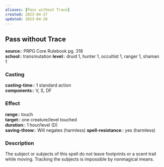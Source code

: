 ```yaml
---
aliases: [Pass without Trace]
created: 2023-04-27
updated: 2023-04-28
---
```


## Pass without Trace

**source**:: PRPG Core Rulebook pg. 318  
**school**:: transmutation
**level**:: druid 1, hunter 1, occultist 1, ranger 1, shaman 1

### Casting

**casting-time**:: 1 standard action  
**components**:: V, S, DF

### Effect

**range**:: touch  
**target**:: one creature/level touched  
**duration**:: 1 hour/level (D)  
**saving-throw**:: Will negates (harmless)
**spell-resistance**:: yes (harmless)

### Description

The subject or subjects of this spell do not leave footprints or a scent trail while moving. Tracking the subjects is impossible by nonmagical means.
